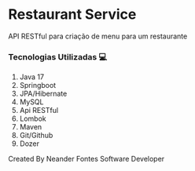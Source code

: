 <h1>Restaurant Service</h1>

<p>
API RESTful para criação de menu para um restaurante
</p>

<h3>
Tecnologias Utilizadas 💻
</h3>

<ol>
<li>Java 17</li>
<li>Springboot</li>
<li>JPA/Hibernate</li>
<li>MySQL</li>
<li>Api RESTful</li>
<li>Lombok</li>
<li>Maven</li>
<li>Git/Github</li>
<li>Dozer</li>
</ol>

<p>
Created By Neander Fontes Software Developer
</p>
